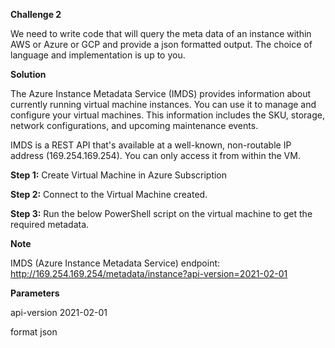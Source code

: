 **Challenge 2**

We need to write code that will query the meta data of an instance within AWS or Azure or GCP
and provide a json formatted output.
The choice of language and implementation is up to you.


**Solution**

The Azure Instance Metadata Service (IMDS) provides information about currently running virtual machine instances. You can use it to manage and configure your virtual machines. This information includes the SKU, storage, network configurations, and upcoming maintenance events.

IMDS is a REST API that's available at a well-known, non-routable IP address (169.254.169.254). You can only access it from within the VM.



**Step 1:** Create Virtual Machine in Azure Subscription

**Step 2:** Connect to the Virtual Machine created.

**Step 3:** Run the below PowerShell script on the virtual machine to get the required metadata.



**Note**

IMDS (Azure Instance Metadata Service) endpoint:
http://169.254.169.254/metadata/instance?api-version=2021-02-01

**Parameters**

api-version	   2021-02-01

format	json
